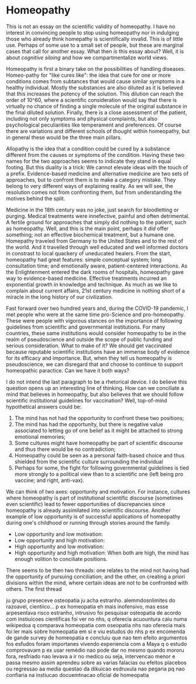 # Homeopathy

This is not an essay on the scientific validity of homeopathy. I have no interest in convincing people to stop using homeopathy nor in indulging those who already think homepathy is scientifically invalid. This is of little use. Perhaps of some use to a small set of people, but these are marginal cases that call for another essay. What then _is_ this essay about? Well, it is about _cognitive siloing_ and how we compartmentalize world views. 

Homeopathy is first a binary take on the possibilities of handling diseases. Homeo-pathy for "like cures like": the idea that cure for one or more conditions comes from subtances that would cause similar symptoms in a healthy individual. Mostly the substances are also diluted as it is believed that this increases the potency of the solution. This dilution can reach the order of 10^60, where a scientific consideration would say that there is virtually no chance of finding a single molecule of the original substance in the final diluted solution. Finally, there is a close assessment of the patient, including not only symptoms and physical complaints, but also psychological peculiarities like temperament and preferences. Of course there are variations and different schools of thought within homeopathy, but in general these would be the three main pillars.

Allopathy is the idea that a condition could be cured by a substance different from the causes or symptoms of the condition. Having these two names for the two approaches seems to indicate they stand in equal footing. But this duality is a trick: We cannot elevate ideas with the touch of a prefix. Evidence-based medicine and alternative medicine are two sets of approaches, but to confront them is to make a category mistake. They belong to very different ways of explaining reality. As we will see, the resolution comes not from confronting them, but from understanding the motives behind the split. 

Medicine in the 18th century was no joke, just search for bloodletting or purging. Medical treatments were innefective, painful and often detrimental. A fertile ground for approaches that simply did nothing to the patient, such as homeopathy. Well, and this is the main point, perhaps it _did_ offer something; not an effective biochemical treatment, but a humane one. Homepathy traveled from Germany to the United States and to the rest of the world. And it travelled through well educated and well informed doctors in constrast to local quackery of uneducated healers. From the start, homeopathy had great features: simple conceptual system; long consultation time; and emotionally aware, patient-centered interactions. As the Enlightenment entered the dark rooms of hospitals, homeopathy gave way to evidence-based medicine. Effective treatments incurred an exponential growth in knowledge and technique. As much as we like  to complain about current affairs, 21st century medicine in nothing short of a miracle in the long history of our civilization.

Fast forward over two hundred years and, during the COVID-19 pandemic, I met people who were at the same time pro-Science and pro-homeopathy. These were people with vigorous stances on the importance of following guidelines from scientific and governmental institutions. For many countries, these same institutions would consider homeopathy to be in the realm of pseudoscience and outside the scope of public funding and serious consideration. What to make of it? We should get vaccinated because reputable scientific institutions have an immense body of evidence for its efficacy and importance. But, when they tell us homeopathy is pseudoscience, we can disregard that and choose to continue to support homeopathic paractice. Can we have it both ways?

I do not intend the last paragraph to be a rhetorical device. I do believe this question opens up an interesting line of thinking. How can we conciliate a mind that believes in homeopathy, but also believes that we should follow scientific institutional guidelines for vaccination? Well, top-of-mind hypothetical answers could be:
1) The mind has not had the opportunity to confront these two positions;
2) The mind has had the opportunity, but there is negative value associated to letting go of one belief as it might be attached to strong emotional memories;
3) Some cultures might have homeopathy be part of scientific discourse and thus there would be no contradiction;
4) Homeopathy could be seen as a personal faith-based choice and thus shielded from the scientific culture surrounding the individual
5) Perhaps for some, the fight for following governmental guidelines is tied more strongly to a political view than to a scientific one (left being pro vaccine; and right, anti-vax).

We can think of two axes: opportunity and motivation. For instance, cultures where homeopathy is part of institutional scientific discourse (sometimes even scientific) lead to fewer opportunities of discrepancies since homeopathy is already assimilated into scientific discourse. Another example of low opportunity is of successful applications of homeopathy during one's childhood or running through stories around the family. 


- Low opportunity and low motivation: 
- Low opportunity and high motivation: 
- High opportunity and low motivation:
- High opportunity and high motivation: When both are high, the mind has enough volition to conciliate positions. 


There seems to be then two threads: one relates to the mind not having had the opportunity of pursuing conciliation; and the other, on creating a priori divisions within the mind, where certain ideas are not to be confronted with others. The first thread 



ju
grupo preseceve osteopatia 
ju acha estranho. alemmdosnlimites do razoavel, cientiico...
p ex homeopatia eh mais inofensivo, mas esse arpesentava risco estranho, intrusivo
foi pesquisar osteopatia de acordo com instiuicoes cientificas
foi ver no nhs, q oferecia acuountura 
caiu numa wikipedoa q comparava homeopatia com oseopatia 
nhs nao oferecia mais
foi ler mais sobre homeopatia em si e viu estudos do nhs 
p ex encomenda de gande survey de homeopatia e concluiu que nao tem efeito 
argumentos fos esfudos foram importanes
vivendo experiencia com a Maya q o estudo comprovavam
p ex usar remédio nao pode dar no mesmo 
quando mororu fora, resfriado nao levava a ir no medico 
ou seja, intervencao menor e passa mesmo assim
aprendeu sobre as varias falacias ou efeitos placebos ou regressao aa media 
questao da dikuicao esdruxula nao pegaria pq nao confiaria na instiucao docuemtnacao oficial de homeopatia
 






